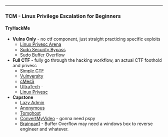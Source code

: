 -- -
### TCM - Linux Privilege Escalation for Beginners
#### TryHackMe
- **Vulns Only** - no ctf component, just straight practicing specific exploits
	- [Linux Privesc Arena](https://tryhackme.com/r/room/linuxprivescarena)
	- [Sudo Security Bypass](https://tryhackme.com/r/room/sudovulnsbypass)
	- [Sudo Buffer Overflow](https://tryhackme.com/r/room/sudovulnsbof)
- **Full CTF** - fully go through the hacking workflow, an actual CTF foothold and privesc
	- [Simple CTF](https://tryhackme.com/r/room/easyctf)
	- [Vulnversity](https://tryhackme.com/r/room/vulnversity)
	- [cMesS](https://tryhackme.com/r/room/cmess) 
	- [UltraTech](https://tryhackme.com/r/room/ultratech1) - 
	- [Linux Privesc](https://tryhackme.com/r/room/linuxprivesc)
- **Capstone**
	- [Lazy Admin](https://tryhackme.com/r/room/lazyadmin)
	- [Anonymous](https://tryhackme.com/r/room/anonymous)
	- [Tomghost](https://tryhackme.com/r/room/tomghost)
	- [ConvertMyVideo](https://tryhackme.com/r/room/convertmyvideo) - gonna need pspy
	- [Brainpan1](https://tryhackme.com/r/room/brainpan) - Buffer Overflow may need a windows box to reverse engineer and whatever.